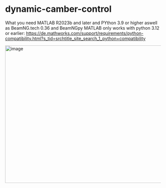# dynamic-camber-control

What you need MATLAB R2023b and later and PYthon 3.9 or higher aswell as BeamNG.tech 0.36 and BeamNGpy MATLAB only works with python 3.12 or earlier: https://de.mathworks.com/support/requirements/python-compatibility.html?s_tid=srchtitle_site_search_1_python+compatibility

<img width="699" height="446" alt="image" src="https://github.com/user-attachments/assets/477e2768-79b5-4a96-842b-2a0597fb4d29" />
